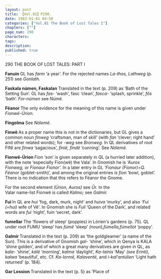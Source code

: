 ```yaml
---
layout: post
title: 【Vol.01】P290.
date: 1983-01-01 04:50
categories: ["Vol.01 The Book of Lost Tales I"]
chapters: [""]
page_num: 290
characters: 
tags: 
description: 
published: true
---
```


<p style="text-indent: 0;">
290      THE BOOK OF LOST TALES: PART I
</p>

<B>Fanuin   </B>GL has <I>farm</I> ‘a year’. For the rejected names <I>La-thos, Lathweg</I> (p. 251) see <I>Gonlath.</I>

<B>Faskala númen, Faskalan </B>Translated in the text (p. 209) as ‘Bath of the Setting Sun’. GL has <I>fas-</I> ‘wash', fasc ‘clean’, <I>fasca-</I> ‘splash, sprinkle’, <I>fôs</I> ‘bath’. <I>For-númen</I> see <I>Númë.</I>

<B>Fëanor  </B>The only evidence for the meaning of this name is given under <I>Fionwë-Úrion.</I>

<B>Fingolma   </B>See <I>Nólemë.</I>

<B>Finwë  </B>As a proper name this is not in the dictionaries, but GL gives a common noun <I>finweg</I> ‘craftsman, man of skill’ (with <I>fan</I> ‘clever; right hand’ and other related words); for <I>-weg</I> see <I>Bronweg.</I> In QL derivatives of root FINI are <I>finwa</I> ‘sagacious’, <I>finië, findë</I> ‘cunning’. See <I>Nólemë.</I>

<B>Fionwë-Úrion </B><I>Fion</I> ‘son’ is given separately in QL (a hurried later addition), with the note ‘especially Fion(wë) the Vala’. In Gnomish he is <I>‘Auros Fionweg,</I> or <I>Fionaur Fionor’.</I> In a later entry in GL <I>‘Fionaur (Fionor)=Q. Fëanor</I> (goblet-smith)’, and among the original entries <I>is fion</I> ‘bowl, goblet’. There is no indication that this refers to Fëanor the Gnome.

For the second element <I>(Úrion, Auros)</I> see <I>Ûr.</I> In the<BR>Valar name-list Fionwë is called <I>Kalmo;</I> see <I>Galmir.</I>

<B>Fui   </B>In QL are <I>hui</I> ‘fog, dark, murk, night’ and <I>huiva</I> ‘murky’, and also <I>‘Fui (=hui)</I> wife of Vê'. In Gnomish she is <I>Fuil</I> ‘Queen of the Dark’, and related words are <I>fui</I> ‘night’, f<I>uin</I> ‘secret, dark’.

<B>fumellar   </B>The ‘flowers of sleep’ (poppies) in Lórien's gardens (p. 75). QL under root FUMU ‘sleep’ has <I>fúmë</I> ‘sleep’ <I>(noun),fúmella,fúmellot</I> ‘poppy’.

<B>Galmir   </B>Translated in the text (p. 209) as ‘the goldgleamer’ (a name of the Sun). This is a derivative of Gnomish <I>gal-</I> ‘shine’, which in Qenya is KALA ‘shine golden’, and of which a great many derivatives are given in QL, as <I>kala-</I> ‘shine’, <I>kálë</I> ‘morning’, <I>kalma</I> ‘daylight’, <I>Ka-lainis</I> ‘May’ <I>(see Erinti), kalwa</I> ‘beautiful’, etc. Cf. <I>Ka-lormë, Kalaventë,</I> and <I>i-kal'antúlien</I> ‘Light hath returned’ (p. 184).

<B>Gar Lossion   </B>Translated in the text (p. 5) as ‘Place of

